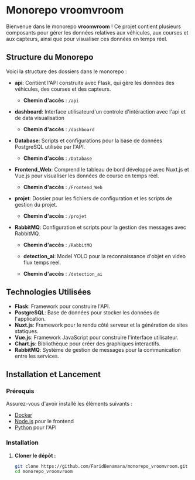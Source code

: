 # Monorepo vroomvroom

Bienvenue dans le monorepo **vroomvroom** ! Ce projet contient plusieurs composants pour gérer les données relatives aux véhicules, aux courses et aux capteurs, ainsi que pour visualiser ces données en temps réel.

## Structure du Monorepo

Voici la structure des dossiers dans le monorepo :

- **api**: Contient l'API construite avec Flask, qui gère les données des véhicules, des courses et des capteurs.
  - **Chemin d'accès** : `/api`
  
- **dashboard**: Interface utilisateurd'un controle  d'intéraction avec l'api et de data visualisation 
  - **Chemin d'accès** : `/dashboard`
  
- **Database**: Scripts et configurations pour la base de données PostgreSQL utilisée par l'API.
  - **Chemin d'accès** : `/Database`
  
- **Frontend_Web**: Comprend le tableau de bord développé avec Nuxt.js et Vue.js pour visualiser les données de course en temps réel.
  - **Chemin d'accès** : `/Frontend_Web`
  
- **projet**: Dossier pour les fichiers de configuration et les scripts de gestion du projet.
  - **Chemin d'accès** : `/projet`
  
- **RabbitMQ**: Configuration et scripts pour la gestion des messages avec RabbitMQ.
  - **Chemin d'accès** : `/RabbitMQ`

  - **detection_ai**: Model YOLO pour la reconnaissance d'objet en video flux temps reel.
  - **Chemin d'accès** : `/detection_ai`

## Technologies Utilisées

- **Flask**: Framework pour construire l'API.
- **PostgreSQL**: Base de données pour stocker les données de l'application.
- **Nuxt.js**: Framework pour le rendu côté serveur et la génération de sites statiques.
- **Vue.js**: Framework JavaScript pour construire l'interface utilisateur.
- **Chart.js**: Bibliothèque pour créer des graphiques interactifs.
- **RabbitMQ**: Système de gestion de messages pour la communication entre les services.

## Installation et Lancement

### Prérequis

Assurez-vous d'avoir installé les éléments suivants :

- [Docker](https://www.docker.com/)
- [Node.js](https://nodejs.org/) pour le frontend
- [Python](https://www.python.org/) pour l'API

### Installation

1. **Cloner le dépôt :**
   ```bash
   git clone https://github.com/FaridBenamara/monorepo_vroomvroom.git
   cd monorepo_vroomvroom